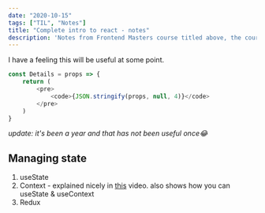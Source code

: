 ```yaml
---
date: "2020-10-15"
tags: ["TIL", "Notes"]
title: "Complete intro to react - notes"
description: 'Notes from Frontend Masters course titled above, the course is presented by Brian Holt.'
---
```


I have a feeling this will be useful at some point.
```js
const Details = props => {
    return (
        <pre>
            <code>{JSON.stringify(props, null, 4)}</code>
        </pre>
    )
}
```
*update: it's been a year and that has not been useful once😂*

## Managing state
1. useState
2. Context - explained nicely in [this](https://www.youtube.com/watch?v=lhMKvyLRWo0&ab_channel=BenAwad) video. also shows how you can useState & useContext
3. Redux

